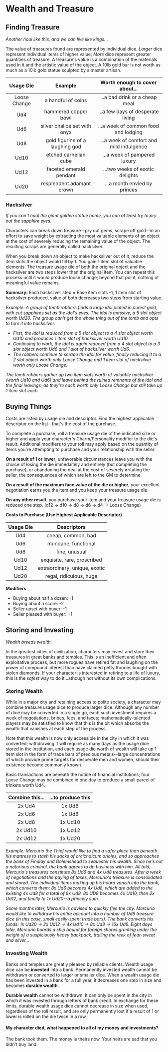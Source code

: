 # Wealth and Treasure

## Finding Treasure
*Another haul like this, and we can live like kings...*

The value of treasures found are represented by individual dice. *Larger* dice represent individual items of higher value; *More* dice represent greater quantities of treasure.
A treasure's value is a combination of the materials used in it and the artistic value of the object. A 10lb gold bar is not worth as much as a 10lb gold statue sculpted by a master artisan.

| Usage Die | Example | Worth enough to cover about... |
| :---: | :---: | :---: |
| Loose Change | a handful of coins | ...a bad drink or a cheap meal |
| Ud4 | hammered copper bowl | ...a few days of desperate living |
| Ud6 | silver chalice set with onyx | ...a week of common food and lodging |
| Ud8 | gold figurine of a laughing god | ...a week of comfort and mild indulgence |
| Ud10 | etched carnelian cube | ...a week of pampered luxury  |
| Ud12 | faceted emerald pendant | ...two weeks of exotic delights |
| Ud20 | resplendent adamant crown | ...a month envied by princes |

### Hacksilver
*If you can't haul the giant golden statue home, you can at least try to pry out the sapphire eyes.*

Characters can break down treasure--pry out gems, scrape off gold--in an effort to save weight by extracting the most valuable elements of an object at the cost of severely reducing the remaining value of the object. The resulting scraps are generally called hacksilver.

When you break down an object to make hacksilver out of it, reduce the item slots the object would fill by 1. You gain 1 item slot of valuable elements. The treasure usage die of both the original object and the hacksilver are two steps lower than the original item. You can repeat this process until it would produce loose change; beyond that point, nothing of meaningful value remains.

**Summary:** Each hacksilver step = Base item slots -1, 1 item slot of hacksilver produced, value of both decreases two steps from starting value.

*Example: A group of tomb robbers finds a large idol plated in purest gold, with cut sapphires set as the idol's eyes. The idol is massive, a 5 slot object worth Ud20. The group can't get the whole thing out of the tomb and opts to turn it into hacksilver.*
- *First, the idol is reduced from a 5 slot object to a 4 slot object worth Ud10 and produces 1 item slot of hacksilver worth Ud10.*
- *Continuing to work, the idol is again reduced from a 4 slot object to a 3 slot object worth Ud6 and 1 slot of hacksilver worth Ud6.*
- *The robbers continue to scrape the idol for value, finally reducing it to a 2 slot object worth only Loose Change and 1 item slot of hacksilver worth only Loose Change.*

*The tomb robbers gather up two item slots worth of valuable hacksilver (worth Ud10 and Ud6) and leave behind the ruined remnants of the idol and the final leavings, as they're each worth only Loose Change but still take up 1 item slot each.*

## Buying Things
Costs are listed by usage die and descriptor. Find the highest applicable descriptor on the list--that's the cost of the purchase.

To complete a purchase, roll a treasure usage die of the indicated size or higher and apply your character's Charm/Personality modifier to the die's result. Additional modifiers to your roll may apply based on the quantity of items you're attempting to purchase and your relationship with the seller.

**On a result of 1 or lower**, unfavorable circumstances leave you with the choice of losing the die immedaitely and entirely (but completing the purchase), or abandoning the deal at the cost of severely irritating the seller, the consequences of which are left to the GM to determine.

**On a result of the maximum face value of the die or higher**, your excellent negotiation earns you the item and you keep your treasure usage die.

**On any other result**, you purchase your item and your treasure usage die is reduced one step. (d12 -> d10 -> d8 -> d6 -> d4 -> Loose Change)

**Costs to Purchase (Use Highest Applicable Descriptor)**

| Usage Die | Descriptors |
| :---: | :---: |
| Ud4 | cheap, common, bad | 
| Ud6 | mundane, functional | 
| Ud8 | fine, unusual | 
| Ud10 | exquisite, rare, proscribed | 
| Ud12 | extraordinary, unique, exotic | 
| Ud20 | regal, ridiculous, huge |

**Modifiers**
- Buying about half a dozen: -1
- Buying about a score: -2
- Seller upset with buyer: -1
- Seller pleased with buyer: +1

## Storing and Investing
*Wealth breeds wealth.*

In the greatest cities of civilization, characters may invest and store their treasures in great banks and temples. This is an inefficient and often exploitative process, but more rogues have retired fat and laughing on the power of compound interest than have claimed petty thrones bought with stolen diamonds. If your character is interested in retiring to a life of luxury, this is the *safest* way to do it...athough not without its own complications.


### Storing Wealth
While in a major city and retaining access to polite society, a character may combine treasure usage dice to produce larger dice. Although any number of dice may be converted in a single go, each such investment requires a week of negotiations, bribes, fees, and taxes; mathematically-talented players may be satisfied to know that this is the pit which absorbs the wealth that vanishes at each step of the process.

Note that this wealth is now only accessible in the city in which it was converted; withdrawing it will require as many days as the usage dice stored in the institution, and each usage die worth of wealth will take up 1 item slot in the form of trade bars of precious metals--large concentrations of which provide prime targets for desperate men and women, should their existence become commonly known.

Basic transactions are beneath the notice of financial institutions; four Loose Change may be combined in one day to produce a small parcel of trinkets worth Ud4.

| Combine this... | ...to produce this |
| :---: | :---: |
| 2x Ud4 | 1x Ud6 | 
| 2x Ud6 | 1x Ud8 | 
| 2x Ud8 | 1x Ud10 | 
| 2x Ud10 | 1x Ud12 | 
| 2x Ud12 | 1x Ud20 | 

*Example: Mercurio the Thief would like to find a safer place than beneath his mattress to stash his sacks of orcichalcum orioles, and so approaches the bank of Findlay and Golemshead to sequester his wealth. Since he's not a notorious criminal, the bank agrees to do business with him. All told, Mercurio's treasures constitute 8x Ud6 and 4x Ud8 treasures. After a week of negotiations and the paying of taxes, Mercurio's treasure is consolidated and stored. The individual items making up his hoard vanish into the bank, which converts them: 8x Ud6 becomes 4x Ud8, which are added to the existing 4x Ud8 for a total of 8x Ud8. 8x UD8 becomes 4x Ud10, then 2x Ud12, and finally to 1x Ud20--a princely sum.*

*Some months later, Mercurio is advised to quickly flee the city. Mercurio would like to withdraw his entire account into a number of Ud6 treasure dice (in this case, small easily-spent trade bars). The bank converts his funds: 1x Ud20 -> 2x Ud12 -> 4x Ud10 -> 8x Ud8 -> 16x Ud6. Eight days later, Mercurio boards a ship bound for foreign shores grunting under the weight of a suspiciously heavy backpack, trailing the reek of fear-sweat and silver...*

### Investing Wealth
Banks and temples are greatly pleased by reliable clients. Wealth usage dice can be **invested** into a bank. Permanently invested wealth cannot be withdrawn or converted to larger or smaller dice. When a wealth usage die has been invested in a bank for a full year, it decreases one step in size and becomes **durable wealth**. 

**Durable wealth** cannot be withdrawn. It can only be spent in the city in which it was invested through letters of bank credit. In exchange for these limits, durable wealth usage dice cannot decrease in size when used, regardless of the roll result, and are only permanently lost if a result of 1 or lower is rolled on the die twice in a row.

#### My character died, what happened to all of my money and investments?
The bank took them. The money is theirs now. Your heirs are sad that you didn't buy land.



